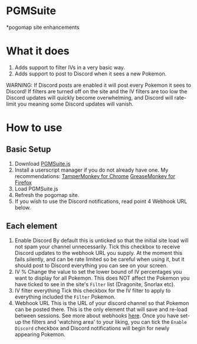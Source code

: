 # PGMSuite
\*pogomap site enhancements

# What it does
1. Adds support to filter IVs in a very basic way.
2. Adds support to post to Discord when it sees a new Pokemon.

WARNING: If Discord posts are enabled it will post every Pokemon it sees to Discord! If filters are turned off on the site and the IV filters are too low the Discord updates will quickly become overwhelming, and Discord will rate-limit you meaning some Discord updates will vanish.

# How to use
## Basic Setup
1. Download [PGMSuite.js](https://raw.githubusercontent.com/Slimmmo/PGMSuite/master/PGMSuite.js)
2. Install a userscript manager if you do not already have one.
My recommendations: 
[TamperMonkey for Chrome](https://chrome.google.com/webstore/detail/tampermonkey/dhdgffkkebhmkfjojejmpbldmpobfkfo?hl=en)
[GreaseMonkey for Firefox](https://addons.mozilla.org/en-US/firefox/addon/greasemonkey/)
3. Load PGMSuite.js
4. Refresh the pogomap site.
5. If you wish to use the Discord notifications, read point 4 Webhook URL below.

## Each element
1. Enable Discord
By default this is unticked so that the initial site load will not spam your channel unnecessarily. Tick this checkbox to receive Discord updates to the webhook URL you supply. At the moment this fails silently, and can be rate limited so be careful when using it, but it should post to Discord everything you can see on your screen.
2. IV %
Change the value to set the lower bound of IV percentages you want to display for all Pokemon. This does NOT affect the Pokemon you have ticked to see in the site's `Filter` list (Dragonite, Snorlax etc).
3. IV filter everything
Tick this checkbox for the IV filter to apply to everything included the `Filter` Pokemon.
4. Webhook URL
This is the URL of your discord channel so that Pokemon can be posted there. This is the only element that will save and re-load between sessions. See more about webhooks [here](https://support.discordapp.com/hc/en-us/articles/228383668-Intro-to-Webhooks). Once you have set-up the filters and 'watching area' to your liking, you can tick the `Enable Discord` checkbox and Discord notifications will begin for newly appearing Pokemon.
